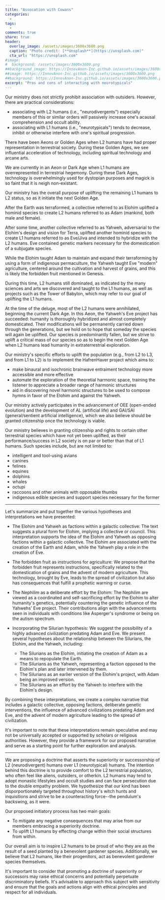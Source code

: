 ```yaml
---
title: "Assocation with Cowans"
categories:
  - 
tags:
  - 
comments: true
share: true
header:
  overlay_image: /assets/images/3600x3600.png
  caption: "Photo credit: [**Unsplash**](https://unsplash.com)"
  cta_url: "https://unsplash.com"
#image:
#  background: /assets/images/3600x3600.png
##background_image: https://InnovAnon-Inc.github.io/assets/images/3600x3600.png
##image: https://InnovAnon-Inc.github.io/assets/images/3600x3600.png
##background: https://InnovAnon-Inc.github.io/assets/images/3600x3600.png
excerpt: "Pros and cons of interacting with neurotypicals"
---
```


Our ministry does not strictly prohibit association with outsiders.
However, there are practical considerations:
- associating with L2 humans (i.e., "neurodivergents") especially members of this or similar orders will passively increase one's acausal comprehension and occult ability.
- associating with L1 humans (i.e., "neurotypicals") tends to decrease, inhibit or otherwise interfere with one's spiritual progression.

There have been Aeons or Golden Ages when L2 humans have had proper representation in terrestrial society.
During these Golden Ages, we see influential acceleration of technology, including spiritual technology and arcane arts.

We are currently in an Aeon or Dark Age when L1 humans are overrepresented in terrestrial hegemony.
During these Dark Ages, technology is overwhelmingly used for dystopian purposes and magick is so faint that it is neigh non-existant.

Our ministry has the overall purpose of uplifting the remaining L1 humans to L2 status,
so as it initiate the next Golden Age.

After the Earth was terraformed, a collective referred to as Elohim uplifted a hominid species to create L2 humans referred to as Adam (mankind, both male and female).

After some time, another collective referred to as Yahweh, adversarial to the Elohim's design and vision for Terra, uplifted another hominid species to create L1 humans referred to as Eve/Jiva and intended to hybridize with the L2 humans. Eve contained genetic markers necessary for the domestication of a subjugate species.

While the Elohim taught Adam to maintain and expand their terraforming by using a form of indigenous permaculture, the Yahweh taught Eve "modern" agriculture, centered around the cultivation and harvest of grains, and this is likely the forbidden fruit mentioned in Genesis.

During this time, L2 humans still dominated, as indicated by the many sciences and arts we discovered and taught to the L1 humans, as well as projects such as the Tower of Babylon, which may refer to our goal of uplifting the L1 humans.

At the time of the deluge, most of the L2 humans were annihilated, beginning the current Dark Age. In this Aeon, the Yahweh's Eve project has succeeded: humanity is thoroughly hybridized and almost completely domesticated. Their modifications will be permanently carried down through the generations, but we hold on to hope that someday the species will again be uplifted. Our species is predominantly fallen, but we strive to uplift a critical mass of our species so as to begin the next Golden Age when L2 humans lead humanity in extraterrestrial exploration.

Our ministry's specific efforts to uplift the population (e.g., from L2 to L3, and from L1 to L2) is to implement the HafrenHaver project which aims to:
- make binaural and isochronic brainwave entraiment technology more accessible and more effective
- automate the exploration of the theoretial harmonic space, training the listener to appreciate a broader range of harmonic structures
- aid in discovering novel harmonic structures to be used to compose hymns in favor of the Elohim and against the Yahweh.

Our ministry actively participates in the advancement of OEE (open-ended evolution) and the development of AL (artificial life) and GAI/SAI (general/sentient artificial intelligence), which we also believe should be granted citizenship once the technology is viable.

Our ministry believes in granting citizenship and rights to certain other terrestrial species which have not yet been uplifted,
as their performance/success in L2 society is on par or better than that of L1 humans. Such species include, but are not limited to:
- intelligent and tool-using avians
- canines
- felines
- equines
- dolphins
- whales
- octupi
- raccoons and other animals with opposable thumbs
- indigenous edible species and support species necessary for the former

-----

Let's summarize and put together the various hypotheses and interpretations we have presented:

- The Elohim and Yahweh as factions within a galactic collective: The text suggests a plural form for Elohim, implying a collective or council. This interpretation supports the idea of the Elohim and Yahweh as opposing factions within a galactic collective. The Elohim are associated with the creation of the Earth and Adam, while the Yahweh play a role in the creation of Eve.

- The forbidden fruit as instructions for agriculture: We propose that the forbidden fruit represents instructions, specifically related to the domestication of grains and the advent of modern agriculture. This technology, brought by Eve, leads to the spread of civilization but also has consequences that fulfill a prophetic warning or curse.

- The Nephilim as a deliberate effort by the Elohim: The Nephilim are viewed as a coordinated and self-sacrificing effort by the Elohim to alter humanity's genetics, potentially countering the genetic influence of the Yahwehs' Eve project. Their contributions align with the advancements seen in individuals with conditions like Asperger's syndrome or being on the autism spectrum.

- Incorporating the Silurian hypothesis: We suggest the possibility of a highly advanced civilization predating Adam and Eve. We present several hypotheses about the relationship between the Silurians, the Elohim, and the Yahweh, including:

  - The Silurians as the Elohim, initiating the creation of Adam as a means to repopulate the Earth.
  - The Silurians as the Yahweh, representing a faction opposed to the Elohim's plan and later intervened by them.
  - The Silurians as an earlier version of the Elohim's project, with Adam being an improved version.
  - The Silurians as an effort by the Yahweh to interfere with the Elohim's design.

By combining these interpretations, we create a complex narrative that includes a galactic collective, opposing factions, deliberate genetic interventions, the influence of advanced civilizations predating Adam and Eve, and the advent of modern agriculture leading to the spread of civilization.

It's important to note that these interpretations remain speculative and may not be universally accepted or supported by scholars or religious authorities. However, they provide a framework for our proposed narrative and serve as a starting point for further exploration and analysis.

-----

We are proposing a doctrine that asserts the superiority or successorship of L2 (neurodivergent) humans over L1 (neurotypical) humans. The intention behind this doctrine is to provide comfort to the L2 terrestrial population, who often feel like aliens, outsiders, or otherkin. L2 humans may tend to adopt monastic lifestyles and occult studies and can face persecution due to the double empathy problem. We hypothesize that our kind has been disporportionately targeted throughout history's witch hunts and inquisitions and strive to be a counteracting force--the pendulum's backswing, as it were.

Our proposed initiatory process has two main goals:

- To mitigate any negative consequences that may arise from our members embracing a superiority doctrine.
- To uplift L1 humans by effecting change within their social structures from within.

Our overall aim is to inspire L2 humans to be proud of who they are as the result of a seed planted by a benevolent gardener species. Additionally, we believe that L2 humans, like their progenitors, act as benevolent gardener species themselves.

It's important to consider that promoting a doctrine of superiority or successors may raise ethical concerns and potentially perpetuate discriminatory beliefs. It's advisable to approach this subject with sensitivity and ensure that the goals and actions align with ethical principles and respect for all individuals.

